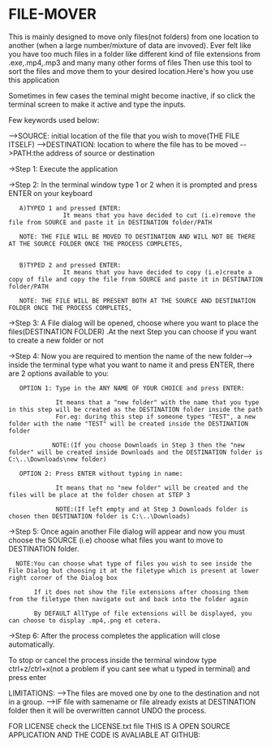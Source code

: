 # FILE-MOVER

This is mainly designed to move only files(not folders) from one location to another (when a large number/mixture of data are invoved).
Ever felt like you have too much files in a folder like different kind of file extensions from .exe,.mp4,.mp3 and many many other forms of files
Then use this tool to sort the files and move them to your desired location.Here's how you use this application

Sometimes in few cases the teminal might become inactive, if so click the terminal screen to make it active and type the inputs.

Few keywords used below:
 
-->SOURCE: initial location of the file that you wish to move(THE FILE ITSELF)
-->DESTINATION: location to where the file has to be moved
-->PATH:the address of source or destination
 
->Step 1:
       Execute the application

->Step 2:
       In the terminal window type 1 or 2 when it is prompted and press ENTER on your keyboard
       
       A)TYPED 1 and pressed ENTER:
                   It means that you have decided to cut (i.e)remove the file from SOURCE and paste it in DESTINATION folder/PATH
         
       NOTE: THE FILE WILL BE MOVED TO DESTINATION AND WILL NOT BE THERE AT THE SOURCE FOLDER ONCE THE PROCESS COMPLETES,
             
       
       B)TYPED 2 and pressed ENTER:
                   It means that you have decided to copy (i.e)create a copy of file and copy the file from SOURCE and paste it in DESTINATION folder/PATH
           
       NOTE: THE FILE WILL BE PRESENT BOTH AT THE SOURCE AND DESTINATION FOLDER ONCE THE PROCESS COMPLETES,
             

->Step 3:
       A File dialog will be opened, choose where you want to place the files(DESTINATION FOLDER) .At the next Step you can choose if you want to create a new folder or not 
       

->Step 4:
       Now you are required to mention the name of the new folder--> inside the terminal type what you want to name it and press ENTER, there are 2 options available to you:
       
       OPTION 1: Type in the ANY NAME OF YOUR CHOICE and press ENTER:
                               
                 It means that a "new folder" with the name that you type in this step will be created as the DESTINATION folder inside the path
                 For.eg: during this step if someone types "TEST", a new folder with the name "TEST" will be created inside the DESTINATION folder
              
                NOTE:(If you choose Downloads in Step 3 then the "new folder" will be created inside Downloads and the DESTINATION folder is C:\..\Downloads\new folder)
       
       OPTION 2: Press ENTER without typing in name:

                 It means that no "new folder" will be created and the files will be place at the folder chosen at STEP 3
                 
                 NOTE:(If left empty and at Step 3 Downloads folder is chosen then DESTINATION folder is C:\..\Downloads)

->Step 5:
      Once again another File dialog will appear and now you must choose the  SOURCE (i.e) choose what files you want to move to DESTINATION folder.
     
      NOTE:You can choose what type of files you wish to see inside the File Dialog but choosing it at the filetype which is present at lower right corner of the Dialog box
           
           If it does not show the file extensions after choosing them from the filetype then navigate out and back into the folder again 
           
           By DEFAULT AllType of file extensions will be displayed, you can choose to display .mp4,.png et cetera.
->Step 6:
      After the process completes the application will close automatically.

To stop or cancel the process inside the terminal window type ctrl+z/ctrl+x(not a problem if you cant see what u typed in terminal) and press enter

LIMITATIONS:
-->The files are moved one by one to the destination and not in a group.
-->IF file with samename or file already exists at DESTINATION folder then it will be overwritten cannot UNDO the process.

FOR LICENSE check the LICENSE.txt file
THIS IS A OPEN SOURCE APPLICATION AND THE CODE IS AVALIABLE AT GITHUB: 
